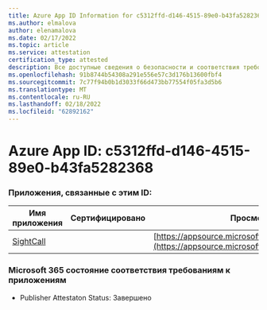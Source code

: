 ```yaml
---
title: Azure App ID Information for c5312ffd-d146-4515-89e0-b43fa5282368
ms.author: elmalova
author: elenamalova
ms.date: 02/17/2022
ms.topic: article
ms.service: attestation
certification_type: attested
description: Все доступные сведения о безопасности и соответствия требованиям для c5312ffd-d146-4515-89e0-b43fa5282368.
ms.openlocfilehash: 91b8744b54308a291e556e57c3d176b13600fbf4
ms.sourcegitcommit: 7c77f94b0b1d3033f66d473bb77554f05fa3d5b6
ms.translationtype: MT
ms.contentlocale: ru-RU
ms.lasthandoff: 02/18/2022
ms.locfileid: "62892162"
---
```

# <a name="azure-app-id-c5312ffd-d146-4515-89e0-b43fa5282368"></a>Azure App ID: c5312ffd-d146-4515-89e0-b43fa5282368


### <a name="apps-associated-with-this-id"></a>Приложения, связанные с этим ID:
| **Имя приложения** | **Сертифицировано** | **Просмотр в AppSource** |
|--------------|---------------|-----------------------|
| [SightCall](https://docs.microsoft.com/microsoft-365-app-certification/forward/WA200003675) |  | [https://appsource.microsoft.com/product/office/WA200003675](https://appsource.microsoft.com/product/office/WA200003675) |

### <a name="microsoft-365-app-compliance-status"></a>Microsoft 365 состояние соответствия требованиям к приложениям
- Publisher Attestaton Status: Завершено
